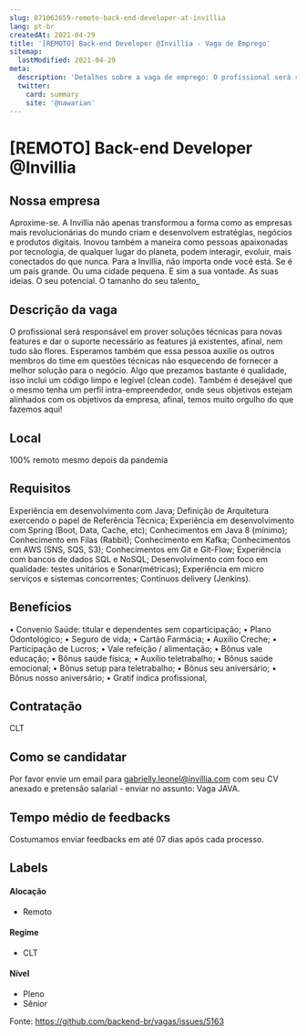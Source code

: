 ```yaml
---
slug: 871062659-remoto-back-end-developer-at-invillia
lang: pt-br
createdAt: 2021-04-29
title: '[REMOTO] Back-end Developer @Invillia - Vaga de Emprego'
sitemap:
  lastModified: 2021-04-29
meta:
  description: 'Detalhes sobre a vaga de emprego: O profissional será responsável em prover soluções técnicas para novas features e dar o suporte necessário as features já existentes, afinal, nem tudo são flores. Esperamos também que essa pessoa auxilie os outros membros do time em questões técnicas não esquecendo de fornecer a melhor solução para o negócio. Algo que prezamos bastante é qualidade, isso inclui um código limpo e legível (clean code). Também é desejável que o mesmo tenha um perfil intra-empreendedor, onde seus objetivos estejam alinhados com os objetivos da empresa, afinal, temos muito orgulho do que fazemos aqui!'
  twitter:
    card: summary
    site: '@nawarian'
---
```


# [REMOTO] Back-end Developer @Invillia

## Nossa empresa
Aproxime-se. A Invillia não apenas transformou a forma como as empresas mais revolucionárias do mundo criam e desenvolvem estratégias, negócios e produtos digitais.
Inovou também a maneira como pessoas apaixonadas por tecnologia, de qualquer lugar do planeta, podem interagir, evoluir, mais conectados do que nunca.
Para a Invillia, não importa onde você está. Se é um país grande. Ou uma cidade pequena. E sim a sua vontade. As suas ideias. O seu potencial.
O tamanho do seu talento_

## Descrição da vaga
O profissional será responsável em prover soluções técnicas para novas features e dar o suporte necessário as features já existentes, afinal, nem tudo são flores.
Esperamos também que essa pessoa auxilie os outros membros do time em questões técnicas não esquecendo de fornecer a melhor solução para o negócio.
Algo que prezamos bastante é qualidade, isso inclui um código limpo e legível (clean code).
Também é desejável que o mesmo tenha um perfil intra-empreendedor, onde seus objetivos estejam alinhados com os objetivos da empresa, afinal, temos muito orgulho do que fazemos aqui!

## Local
100% remoto mesmo depois da pandemia

## Requisitos
Experiência em desenvolvimento com Java;
Definição de Arquitetura exercendo o papel de Referência Técnica;
Experiência em desenvolvimento com Spring (Boot, Data, Cache, etc);
Conhecimentos em Java 8 (mínimo);
Conhecimento em Filas (Rabbit);
Conhecimento em Kafka;
Conhecimentos em AWS (SNS, SQS, S3);
Conhecimentos em Git e Git-Flow;
Experiência com bancos de dados SQL e NoSQL;
Desenvolvimento com foco em qualidade: testes unitários e Sonar(métricas);
Experiência em micro serviços e sistemas concorrentes;
Contínuos delivery (Jenkins).

## Benefícios
•	Convenio Saúde: titular e dependentes sem coparticipação;
•	Plano Odontológico;
•	Seguro de vida;
•	Cartão Farmácia;
•	Auxílio Creche;
•	Participação de Lucros;
•	Vale refeição / alimentação;
•	Bônus vale educação;
•	Bônus saúde física;
•	Auxílio teletrabalho;
•	Bônus saúde emocional;
•	Bônus setup para teletrabalho;
•	Bônus seu aniversário;
•	Bônus nosso aniversário;
•	Gratif indica profissional,

## Contratação
CLT

## Como se candidatar

Por favor envie um email para gabrielly.leonel@invillia.com com seu CV anexado e pretensão salarial - enviar no assunto: Vaga JAVA.

## Tempo médio de feedbacks

Costumamos enviar feedbacks em até 07 dias após cada processo.

## Labels
<!-- retire os labels que não fazem sentido à vaga -->

#### Alocação
- Remoto

#### Regime
- CLT

#### Nível
- Pleno
- Sênior





Fonte: https://github.com/backend-br/vagas/issues/5163